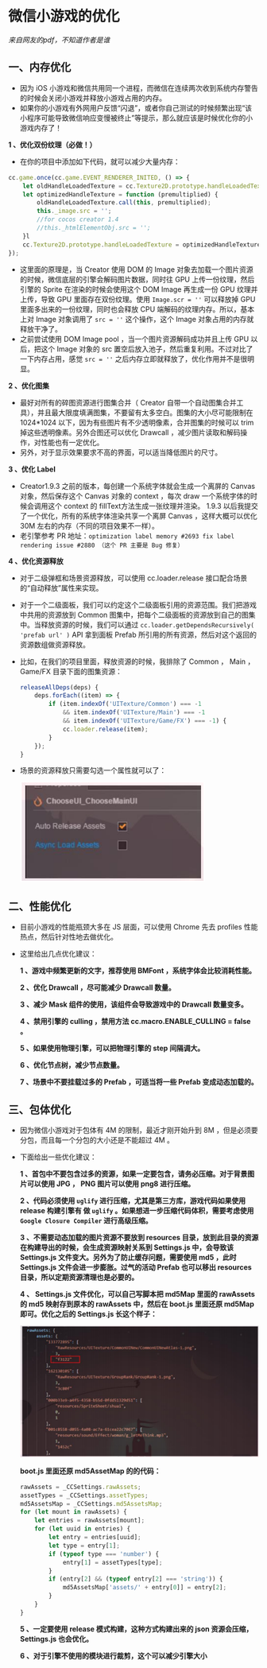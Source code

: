 # 微信小游戏的优化 
_来自网友的pdf，不知道作者是谁_
## 一、内存优化

* 因为 iOS 小游戏和微信共用同一个进程，而微信在连续两次收到系统内存警告的时候会关闭小游戏并释放小游戏占用的内存。  
* 如果你的小游戏有外网用户反馈“闪退”，或者你自己测试的时候频繁出现“该小程序可能导致微信响应变慢被终止”等提示，那么就应该是时候优化你的小游戏内存了！

**1 、优化双份纹理（必做！）**

* 在你的项目中添加如下代码，就可以减少大量内存：  
```js
cc.game.once(cc.game.EVENT_RENDERER_INITED, () => {
    let oldHandleLoadedTexture = cc.Texture2D.prototype.handleLoadedTexture;
    let optimizedHandleTexture = function (premultiplied) {
        oldHandleLoadedTexture.call(this, premultiplied);
        this._image.src = '';
        //for cocos creator 1.4
        //this._htmlElementObj.src = '';
    }l
    cc.Texture2D.prototype.handleLoadedTexture = optimizedHandleTexture;
});
```

* 这里面的原理是，当 Creator 使用 DOM 的 Image 对象去加载一个图片资源的时候，微信底层的引擎会解码图片数据，同时往 GPU 上传一份纹理，然后引擎的 Sprite 在渲染的时候会使用这个 DOM Image 再生成一份 GPU 纹理并上传，导致 GPU 里面存在双份纹理。使用 `Image.scr = ''` 可以释放掉 GPU 里面多出来的一份纹理，同时也会释放 CPU 端解码的纹理内存。所以，基本上对 Image 对象调用了 `src = ''` 这个操作，这个 Image 对象占用的内存就释放干净了。  
* 之前尝试使用 DOM Image pool ，当一个图片资源解码成功并且上传 GPU 以后，把这个 Image 对象的 src 置空后放入池子，然后重复利用。不过对比了一下内存占用，感觉 `src = ''` 之后内存立即就释放了，优化作用并不是很明显。

**2 、优化图集**

* 最好对所有的碎图资源进行图集合并（ Creator 自带一个自动图集合并工具），并且最大限度填满图集，不要留有太多空白。图集的大小尽可能限制在 1024\*1024 以下，因为有些图片有不少透明像素，合并图集的时候可以 trim 掉这些透明像素。另外合图还可以优化 Drawcall ，减少图片读取和解码操作，对性能也有一定优化。  
* 另外，对于显示效果要求不高的界面，可以适当降低图片的尺寸。

**3 、优化 Label**

* Creator1.9.3 之前的版本，每创建一个系统字体就会生成一个离屏的 Canvas 对象，然后保存这个 Canvas 对象的 context ，每次 draw 一个系统字体的时候会调用这个 context 的 fillText方法生成一张纹理并渲染。 1.9.3 以后我提交了一个优化，所有的系统字体渲染共享一个离屏 Canvas ，这样大概可以优化 30M 左右的内存（不同的项目效果不一样）。  
* 老引擎参考 PR 地址：`optimization label memory #2693 fix label rendering issue #2880 （这个 PR 主要是 Bug 修复）`

**4 、优化资源释放**

* 对于二级弹框和场景资源释放，可以使用 cc.loader.release 接口配合场景的“自动释放”属性来实现。  
* 对于一个二级面板，我们可以约定这个二级面板引用的资源范围。我们把游戏中共用的资源放到 Common 图集中，把每个二级面板的资源放到自己的图集中。当释放资源的时候，我们可以通过 `cc.loader.getDependsRecursively( 'prefab url' )` API 拿到面板 Prefab 所引用的所有资源，然后对这个返回的资源数组做资源释放。  
* 比如，在我们的项目里面，释放资源的时候，我排除了 Common ， Main ， Game/FX 目录下面的图集资源：  
  ```js
  releaseAllDeps(deps) {
      deps.forEach((item) => {
          if (item.indexOf('UITexture/Common') === -1
              && item.indexOf('UITexture/Main') === -1
              && item.indexOf('UITexture/Game/FX') === -1) {
              cc.loader.release(item);
          }
      });
  }
  ```
* 场景的资源释放只需要勾选一个属性就可以了：  

  ![](.gitbook/assets/wechat03.png)  

## 二、性能优化

* 目前小游戏的性能瓶颈大多在 JS 层面，可以使用 Chrome 先去 profiles 性能热点，然后针对性地去做优化。
* 这里给出几点优化建议：  

  **1 、游戏中频繁更新的文字，推荐使用 BMFont ，系统字体会比较消耗性能。**  

  **2 、优化 Drawcall ，尽可能减少 Drawcall 数量。**  

  **3 、减少 Mask 组件的使用，该组件会导致游戏中的 Drawcall 数量变多。**  

  **4 、禁用引擎的 culling ，禁用方法 cc.macro.ENABLE\_CULLING = false 。**  

  **5 、如果使用物理引擎，可以把物理引擎的 step 间隔调大。**  

  **6 、优化节点树，减少节点数量。**  

  **7 、场景中不要挂载过多的 Prefab ，可适当将一些 Prefab 变成动态加载的。**  

## 三、包体优化

* 因为微信小游戏对于包体有 4M 的限制，最近才刚开始升到 8M ，但是必须要分包，而且每一个分包的大小还是不能超过 4M 。  
* 下面给出一些优化建议：  

  **1 、首包中不要包含过多的资源，如果一定要包含，请务必压缩。对于背景图片可以使用 JPG ， PNG 图片可以使用 png8 进行压缩。**  

  **2 、代码必须使用 `uglify` 进行压缩，尤其是第三方库，游戏代码如果使用 release 构建引擎有 做 `uglify` 。如果想进一步压缩代码体积，需要考虑使用 `Google Closure Compiler` 进行高级压缩。**  

  **3 、不需要动态加载的图片资源不要放到 resources 目录，放到此目录的资源在构建导出的时候，会生成资源映射关系到 Settings.js 中，会导致该 Settings.js 文件变大。另外为了防止缓存问题，需要使用 md5 ，此时 Settings.js 文件会进一步膨胀。过气的活动 Prefab 也可以移出 resources 目录，所以定期资源清理也是必要的。**  

  **4 、 Settings.js 文件优化，可以自己写脚本把 md5Map 里面的 rawAssets 的 md5 映射存到原本的 rawAssets 中，然后在 boot.js 里面还原 md5Map 即可。优化之后的 Settings.js 长这个样子：**  

  ![](.gitbook/assets/wechat04.png)  

  **boot.js 里面还原 md5AssetMap 的的代码：**  
  ```js
  rawAssets = _CCSettings.rawAssets;
  assetTypes = _CCSettings.assetTypes;
  md5AssetsMap = _CCSettings.md5AssetsMap;
  for (let mount in rawAssets) {
      let entries = rawAssets[mount];
      for (let uuid in entries) {
          let entry = entries[uuid];
          let type = entry[1];
          if (typeof type === 'number') {
              entry[1] = assetTypes[type];
          }
          if (entry[2] && (typeof entry[2] === 'string')) {
              md5AssetsMap['assets/' + entry[0]] = entry[2];
          }
      }
  }
  ```

  **5 、一定要使用 release 模式构建，这种方式构建出来的 json 资源会压缩， Settings.js 也会优化。**  

  **6 、对于引擎不使用的模块进行裁剪，这个可以减少引擎大小**


